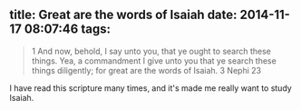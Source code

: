title: Great are the words of Isaiah
date: 2014-11-17 08:07:46
tags:
---
> 1 And now, behold, I say unto you, that ye ought to search these things. Yea, a commandment I give unto you that ye search these things diligently; for great are the words of Isaiah.
> 3 Nephi 23

I have read this scripture many times, and it's made me really want to study Isaiah. 
